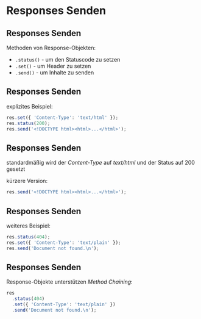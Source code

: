 # Responses Senden

## Responses Senden

Methoden von Response-Objekten:

- `.status()` - um den Statuscode zu setzen
- `.set()` - um Header zu setzen
- `.send()` - um Inhalte zu senden

## Responses Senden

explizites Beispiel:

```js
res.set({ 'Content-Type': 'text/html' });
res.status(200);
res.send('<!DOCTYPE html><html>...</html>');
```

## Responses Senden

standardmäßig wird der _Content-Type_ auf _text/html_ und der Status auf 200 gesetzt

kürzere Version:

```js
res.send('<!DOCTYPE html><html>...</html>');
```

## Responses Senden

weiteres Beispiel:

```js
res.status(404);
res.set({ 'Content-Type': 'text/plain' });
res.send('Document not found.\n');
```

## Responses Senden

Response-Objekte unterstützen _Method Chaining_:

```js
res
  .status(404)
  .set({ 'Content-Type': 'text/plain' })
  .send('Document not found.\n');
```
